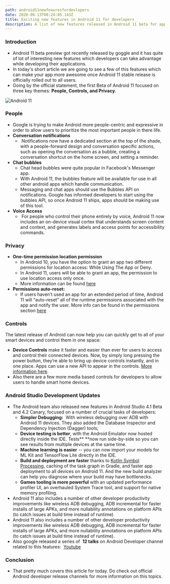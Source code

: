 ```yaml
---
path: android11newfeauresfordevlopers
date: 2020-06-13T08:24:05.143Z
title: Exciting new features in Android 11 for developers
description: A list of new features released in Android 11 beta for app developers to use
---
```

### Introduction

* Android 11 beta preview got recently released by goggle and it has quite of lot of interesting new features which developers can take advantage while developing their applications.
* In today's short article we are going to see a few of this features which can make your app more awesome once Android 11 stable release is officially rolled out to all users.
* Going by the official statement, the first Beta of Android 11 focused on three key themes: **People, Controls, and Privacy**.

![Android 11 ](https://res.cloudinary.com/dk22rcdch/image/upload/v1592042495/Blogimages/android-1869510_640_ke1eqs.jpg "Image by Pexels from Pixabay")

### People

* Google is trying to make Android more people-centric and expressive in order to allow users to prioritize the most important people in there life.
* **Conversation notifications**
  *  Notifications now have a dedicated section at the top of the shade, with a people-forward design and conversation specific actions, such as opening the conversation as a bubble, creating a conversation shortcut on the home screen, and setting a reminder.
* **Chat bubbles**
  * Chat head bubbles were quite popular in Facebook's Messenger app. 
  * With Android 11, the bubbles feature will be available for use in all other android apps which handle communication. 
  * Messaging and chat apps should use the Bubbles API on notifications. Google has informed developers to start using the bubbles API, so once Android 11 ships, apps should be making use of this tool.
* **Voice Access**
  *  For people who control their phone entirely by voice, Android 11 now includes an on-device visual cortex that understands screen content and context, and generates labels and access points for accessibility commands.

### Privacy

* **One-time permission location permission**
  * In Android 10, you have the option to grant an app two different permissions for location access: While Using The App or Deny. 
  * In Android 11, users will be able to grant an app, the permission to use location access only once.
  * More information can be found [here](https://developer.android.com/preview/privacy/permissions)
* **Permissions auto-reset:** 
  * If users haven’t used an app for an extended period of time, Android 11 will “auto-reset” all of the runtime permissions associated with the app and notify the user. More info can be found in the permissions section [here](https://developer.android.com/preview/privacy/permissions#auto-reset)

### Controls

The latest release of Android can now help you can quickly get to all of your smart devices and control them in one space:

* **Device Controls** make it faster and easier than ever for users to access and control their connected devices. Now, by simply long pressing the power button, they’re able to bring up device controls instantly, and in one place. Apps can use a new API to appear in the controls. [More information here](https://developer.android.com/preview/features/device-control).
* Also there are a few more media based controls for developers to allow users to handle smart home devices.

### Android Studio Development Updates

* The Android team also released new features in Android Studio 4.1 Beta and 4.2 Canary, focused on a number of crucial tasks of developers:
  * **Simpler Debugging:**  With wireless debugging over ADB with Android 11 devices. They also added the Database Inspector and Dependency Injection (Dagger) tools;
  * **Device testing is better**, with the Android Emulator now hosted directly inside the IDE. Tests\*\* \*\*now run side-by-side so you can see results from multiple devices at the same time. 
  * **Machine learning is easier** -- you can now import your models for ML Kit and TensorFlow Lite directly in the IDE.
  * **Build and deployment are faster** thanks to [Kotlin Symbol Processing](http://goo.gle/ksp), caching of the task graph in Gradle, and faster app deployment to all devices on Android 11. And the new build analyzer can help you diagnose where your build may have bottlenecks.
  * **Games tooling is more powerful** with an updated performance profiler UI, an overhauled System Trace tool, and support for native memory profiling.
* Android 11 also includes a number of other developer productivity improvements like wireless ADB debugging, ADB incremental for faster installs of large APKs, and more nullability annotations on platform APIs (to catch issues at build time instead of runtime)
* Android 11 also includes a number of other developer productivity improvements like wireless ADB debugging, ADB incremental for faster installs of large APKs, and more nullability annotations on platform APIs (to catch issues at build time instead of runtime).
* Also google released a series of  **12 talks** on Android Developer channel related to this features:  [Youtube](https://www.youtube.com/playlist?list=PLWz5rJ2EKKc9hqKx4qZWolQxy59Bt20t_) 

### Conclusion

* That pretty much covers this article for today. Do check out official Android developer release channels for more information on this topics.
